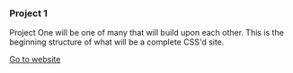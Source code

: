 ### Project 1

Project One will be one of many that will build upon each other. This is the beginning structure of what will be a complete CSS'd site.

[Go to website](http://yeramirez.github.io/dws1/ramirez-project-1/index.html)
